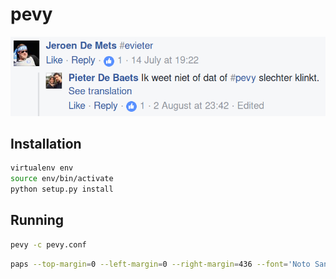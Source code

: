 # pevy

![pevy](extra/pevy.png?raw=true)

## Installation

```bash
virtualenv env
source env/bin/activate
python setup.py install
```

## Running

```bash
pevy -c pevy.conf
```

```bash
paps --top-margin=0 --left-margin=0 --right-margin=436 --font='Noto Sans 12'
```
